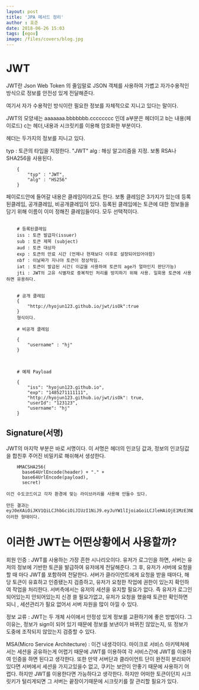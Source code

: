 ```yaml
---
layout: post
title: 'JPA 메서드 정리'
author : 효준
date: 2018-06-26 15:03
tags: [egov]
image: /files/covers/blog.jpg
---
```


# JWT

JWT란 Json Web Token 의 줄임말로 JSON 객체를 사용하여 가볍고 자가수용적인 방식으로 정보를 안전성 있게 전달해준다.

여기서 자가 수용적인 방식이란 필요한 정보를 자체적으로 지니고 있다는 말이다.

JWT의 모양새는 aaaaaaa.bbbbbbb.cccccccc 인데 a부분은 헤더이고 b는 내용(페이로드) c는 헤더,내용과 시크릿키를 이용해 암호화한 부분이다.

헤더는 두가지의 정보를 지니고 있다.

typ : 토큰의 타입을 지정한다. "JWT"
alg : 해싱 알고리즘을 지정. 보통 RSA나 SHA256을 사용된다.

```
    {
        "typ" : "JWT",
        "alg" : "HS256"
    }
```
페이로드안에 들어갈 내용은 클레임이라고도 한다.
보통 클레임은 3가지가 있는데 등록된클레임, 공개클레임, 비공개클레임이 있다.
등록된 클레임에는 토큰에 대한 정보들을 담기 위해 이름이 이미 정해진 클레임들이다.
모두 선택적이다.

```

    # 등록된클레임
    iss : 토큰 발급자(issuer)
    sub : 토큰 제목 (subject)
    aud : 토큰 대상자
    exp : 토큰의 만료 시간 (언제나 현재보다 이후로 설정되어있어야함)
    nbf : 이날짜가 지나야 토큰이 정상적임.
    iat : 토큰이 발급된 시간( 이값을 사용하여 토큰의 age가 얼마인지 판단가능)
    jti : JWT의 고유 식별자로 중복적인 처리를 방지하기 위해 사용. 일회용 토큰에 사용하면 유용하다.


    # 공개 클레임
    {
        "http://hyojun123.github.io/jwt/isOk":true
    }
    형식이다.

    # 비공개 클레임

    {
        "username" : "hj"
    }



    # 예제 Payload

    {
        "iss": "hyojun123.github.io",
        "exp": "1485271111111",
        "http://hyojun123.github.io/jwt/isOk": true,
        "userId": "123123",
        "username": "hj"
    }

```


## Signature(서명)

JWT의 마지막 부분은 바로 서명이다. 이 서명은 헤더의 인코딩 값과, 정보의 인코딩값을 합친후 주어진 비밀키로 해쉬해서 생성한다.


```
    HMACSHA256(
      base64UrlEncode(header) + "." +
      base64UrlEncode(payload),
      secret)

이건 수도코드이고 각자 환경에 맞는 라이브러리를 사용해 만들수 있다.

만든 결과는
eyJ0eXAiOiJKV1QiLCJhbGciOiJIUzI1NiJ9.eyJuYW1lIjoiaGoiLCJleHAiOjE1MzE3NDIwMjEsImVtYWlsIjoiYWFhQG5hdGUuY29tIn0.NkTMN6XDJlDp1MrWLgLZ_iifOXJIJjkxB9Nw6QWQKDU
이러한 형태이다.
```


# 이러한 JWT는 어떤상황에서 사용할까?

회원 인증 : JWT를 사용하는 가장 흔한 시나리오이다. 유저가 로그인을 하면, 서버는 유저의 정보에
기반한 토큰을 발급하여 유저에게 전달해준다. 그 후, 유저가 서버에 요청을 할 때 마다
JWT를 포함하여 전달한다. 서버가 클라이언트에게 요청을 받을 때마다, 해당 토큰이 유효하고 인증됐는지 검증하고,
유저가 요청한 작업에 권한이 있는지 확인하여 작업을 처리한다.
서버측에서는 유저의 세션을 유지할 필요가 없다. 즉 유저가 로그인 되어있는지 안되어있는지 신경 쓸 필요가없고,
유저가 요청을 했을때 토큰만 확인하면 되니 , 세션관리가 필요 없어서 서버 자원을 많이 아낄 수 있다.

정보 교류 : JWT는 두 개체 사이에서 안정성 있게 정보를 교환하기에 좋은 방법이다.
그 이유는, 정보가 sign이 되어 있기 때문에 정보를 보낸이가 바뀌진 않았는지, 또 정보가 도중에 조작되지 않았는지 검증할 수 있다.

MSA(Micro Service Architecture) : 이건 내생각이다. 마이크로 서비스 아키텍쳐에서는 세션을 공유하는게 어렵기 때문에
JWT를 이용하여 각 서비스간에 JWT를 이용하여 인증을 하면 된다고 생각한다.
또한 만약 서버단과 클라이언트 단이 완전히 분리되어있다면 서버에서 세션을 가지고있을수 없고, 쿠키는 보안이 안좋기 때문에 사용하기
어렵다. 하지만 JWT를 이용한다면 가능하다고 생각한다. 하지만 어떠한 토큰이던지 시크릿키가 털리게되면 그 서버는 끝장이기때문에 시크릿키를 잘 관리할 필요가 있다.
